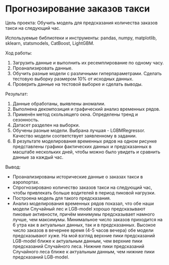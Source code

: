 # Прогнозирование заказов такси

Цель проекта: Обучить модель для предсказания количества заказов такси на следующий час.

Используемые библиотеки и инструменты: pandas, numpy, matplotlib, sklearn, statsmodels, CatBoost, LightGBM.


Ход работы: 

1. Загрузить данные и выполнить их ресемплирование по одному часу.
2. Проанализировать данные.
3. Обучить разные модели с различными гиперпараметрами. Сделать тестовую выборку размером 10% от исходных данных.
4. Проверить данные на тестовой выборке и сделать выводы.


Результат:

1. Данные обработаны, выявлены аномалии.
2. Выполнена декомпозиция и графический анализ временных рядов.
3. Применён метод скользящего окна. Определены тренд и сезонность.
4. Датасет разделен на выборки.
5. Обучены разные модели. Выбрана лучшая - LGBMRegressor. Качество модели соответствует заявленному в задании.
6. В результате моделирования временных рядов на одном рисунке представлены графики фактических данных и предсказанных в масштабе нескольких дней, чтобы можно было увидеть и сравнить данные за каждый час.


Вывод:

* Проанализированы исторические данные о заказах такси в аэропортах.  
* Спрогнозировано количество заказов такси на следующий час, чтобы привлекать больше водителей в период пиковой нагрузки. 
* Построена модель для такого предсказания.
* Анализ моделирования временных рядов показал, что обе наши модели Случайный лес и LGB-model хорошо предсказывают пиковые активности, причём минимумы предсказывает намного лучше, чем максимумы. Минимальное число заказов приходится на 6 утра как в актуальных данных, так и в предсказанных. Высокое число заказов в вечернее время (4-5 часов вечера) обе модели предсказывают хуже. На мой взгляд верхние пики предсказаний LGB-model ближе к актуальным данным, чем верхние пики предсказаний Случайного леса. Нижние пики предсказаний Случайного леса ближе к актуальным данным, чем нижние пики предсказаний LGB-model.
